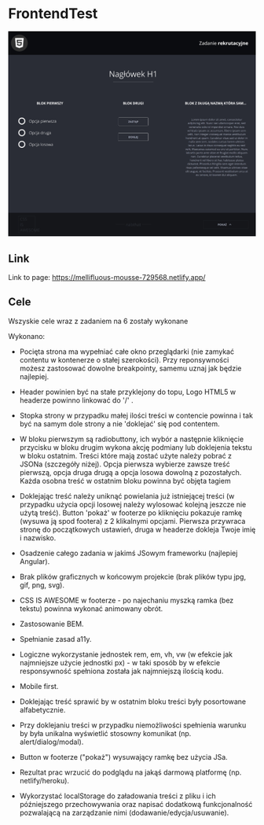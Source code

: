 # FrontendTest

![alt text](image.png)

## Link
Link to page: https://mellifluous-mousse-729568.netlify.app/

## Cele
Wszyskie cele wraz z zadaniem na 6 zostały wykonane

Wykonano:
- Pocięta strona ma wypełniać całe okno przeglądarki (nie zamykać contentu w kontenerze o stałej szerokości). Przy reponsywności możesz zastosować dowolne breakpointy, samemu uznaj jak będzie najlepiej.

- Header powinien być na stałe przyklejony do topu, Logo HTML5 w headerze powinno linkować do '/' .

- Stopka strony w przypadku małej ilości treści w contencie powinna i tak być na samym dole strony a nie 'doklejać' się pod contentem.

- W bloku pierwszym są radiobuttony, ich wybór a następnie kliknięcie przycisku w bloku drugim wykona akcję podmiany lub doklejenia tekstu w bloku ostatnim. Treści które mają zostać użyte należy pobrać z JSONa (szczegóły niżej). Opcja pierwsza wybierze zawsze treść pierwszą, opcja druga drugą a opcja losowa dowolną z pozostałych. Każda osobna treść w ostatnim bloku powinna być objęta tagiem

- Doklejając treść należy uniknąć powielania już istniejącej treści (w przypadku użycia opcji losowej należy wylosować kolejną jeszcze nie użytą treść).
Button 'pokaż' w footerze po kliknięciu pokazuje ramkę (wysuwa ją spod footera) z 2 klikalnymi opcjami. Pierwsza przywraca stronę do początkowych ustawień, druga w headerze dokleja Twoje imię i nazwisko.

- Osadzenie całego zadania w jakimś JSowym frameworku (najlepiej Angular).
- Brak plików graficznych w końcowym projekcie (brak plików typu jpg, gif, png, svg).
- CSS IS AWESOME w footerze - po najechaniu myszką ramka (bez tekstu) powinna wykonać animowany obrót.
- Zastosowanie BEM.
- Spełnianie zasad a11y.
- Logiczne wykorzystanie jednostek rem, em, vh, vw (w efekcie jak najmniejsze użycie jednostki px) - w taki sposób by w efekcie responsywność spełniona została jak najmniejszą ilością kodu.
- Mobile first.
- Doklejając treść sprawić by w ostatnim bloku treści były posortowane alfabetycznie.
- Przy doklejaniu treści w przypadku niemożliwości spełnienia warunku by była unikalna wyświetlić stosowny komunikat (np. alert/dialog/modal).
- Button w footerze ("pokaż") wysuwający ramkę bez użycia JSa.
- Rezultat prac wrzucić do podglądu na jakąś darmową platformę (np. netlify/heroku).

- Wykorzystać localStorage do załadowania treści z pliku i ich późniejszego przechowywania oraz napisać dodatkową funkcjonalność pozwalającą na zarządzanie nimi (dodawanie/edycja/usuwanie).

